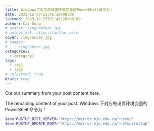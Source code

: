 ```yaml
---
title: Windows下对应的设置环境变量的PowerShell命令为：
date: 2023-12-27T21:42:28+08:00
lastmod: 2023-12-27T21:42:28+08:00
author: Cai Song
# avatar: /img/author.jpg
# authorlink: https://author.site
cover: /img/cover.jpg
# images:
#   - /img/cover.jpg
categories:
  - category1
tags:
  - tag1
  - tag2
# nolastmod: true
draft: true
---
```


Cut out summary from your post content here.

<!--more-->

The remaining content of your post.
Windows 下对应的设置环境变量的 PowerShell 命令为：
```powershell
$env:RUSTUP_DIST_SERVER="https://mirror.nju.edu.cn/rustup"
$env:RUSTUP_UPDATE_ROOT="https://mirror.nju.edu.cn/rustup/rustup"
```

